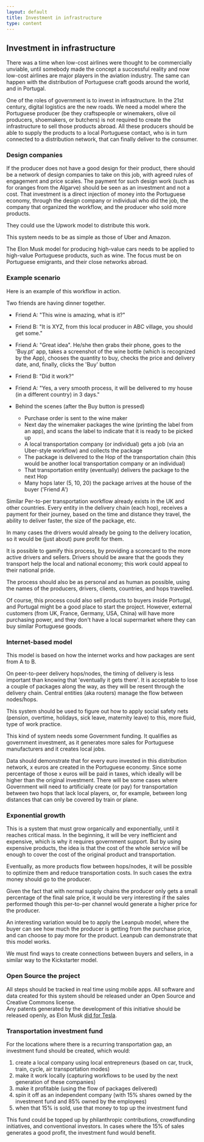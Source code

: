 ```yaml
---
layout: default
title: Investment in infrastructure
type: content
---
```


## Investment in infrastructure

There was a time when low-cost airlines were thought to be commercially unviable, until somebody made the concept a successful reality and now low-cost airlines are major players in the aviation industry. The same can happen with the distribution of Portuguese craft goods around the world, and in Portugal. 

One of the roles of government is to invest in infrastructure. In the 21st century, digital logistics are the new roads.
We need a model where the Portuguese producer (be they craftspeople or winemakers, olive oil producers, shoemakers, or butchers) is not required to create the infrastructure to sell those products abroad.
All these producers should be able to supply the products to a local Portuguese contact, who is in turn connected to a distribution network, that can finally deliver to the consumer.

### Design companies

If the producer does not have a good design for their product, there should be a network of design companies to take on this job, with agreed rules of engagement and price scales. The payment for such design work (such as for oranges from the Algarve) should be seen as an investment and not a cost. That investment is a direct injection of money into the Portuguese economy, through the design company or individual who did the job, the company that organized the workflow, and the producer who sold more products.

They could use the Upwork model to distribute this work.

This system needs to be as simple as those of Uber and Amazon.   

The Elon Musk model for producing high-value cars needs to be applied to high-value Portuguese products, such as wine.
The focus must be on Portuguese emigrants, and their close networks abroad.

### Example scenario

Here is an example of this workflow in action.

Two friends are having dinner together.

  * Friend A: "This wine is amazing, what is it?"
  * Friend B: "It is XYZ, from this local producer in ABC village, you should get some."
  * Friend A: "Great idea". He/she then grabs their phone, goes to the 'Buy.pt' app, takes a screenshot of the wine bottle (which is recognized by the App), chooses the quantity to buy, checks the price and delivery date, and, finally, clicks the 'Buy' button
  * Friend B: "Did it work?"
  * Friend A: "Yes, a very smooth process, it will be delivered to my house (in a different country) in 3 days."

  * Behind the scenes (after the Buy button is pressed)
    * Purchase order is sent to the wine maker
    * Next day the winemaker packages the wine (printing the label from an app), and scans the label to indicate that it is ready to be picked up
    * A local transportation company (or individual) gets a job (via an Uber-style workflow) and collects the package
    * The package is delivered to the Hop of the transportation chain (this would be another local transportation company or an individual)
    * That transportation entity (eventually) delivers the package to the next Hop
    * Many hops later (5, 10, 20) the package arrives at the house of the buyer ('Friend A')

Similar Per-to-per transportation workflow already exists in the UK and other countries.
Every entity in the delivery chain (each hop), receives a payment for their journey, based on the time and distance they travel, the ability to deliver faster, the size of the package, etc.

In many cases the drivers would already be going to the delivery location, so it would be (just about) pure profit for them.

It is possible to gamify this process, by providing a scorecard to the more active drivers and sellers. Drivers should be aware that the goods they transport help the local and national economy; this work could appeal to their national pride.  

The process should also be as personal and as human as possible, using the names of the producers, drivers, clients, countries, and hops travelled.  

Of course, this process could also sell products to buyers inside Portugal, and Portugal might be a good place to start the project. However, external customers (from UK, France, Germany, USA, China) will have more purchasing power, and they don't have a local supermarket where they can buy similar Portuguese goods.

### Internet-based model

This model is based on how the internet works and how packages are sent from A to B.

On peer-to-peer delivery hops/nodes, the timing of delivery is less important than knowing that 'eventually it gets there'.
It is acceptable to lose a couple of packages along the way, as they will be resent through the delivery chain.
Central entities (aka routers) manage the flow between nodes/hops.

This system should be used to figure out how to apply social safety nets (pension, overtime, holidays, sick leave, maternity leave) to this, more fluid, type of work practice.

This kind of system needs some Government funding. It qualifies as government investment, as it generates more sales for Portuguese manufacturers and it creates local jobs.

Data should demonstrate that for every euro invested in this distribution network, x euros are created in the Portuguese economy. Since some percentage of those x euros will be paid in taxes, which ideally will be higher than the original investment.
There will be some cases where Government will need to artificially create (or pay) for transportation between two hops that lack local players, or, for example, between long distances that can only be covered by train or plane.


### Exponential growth

This is a system that must grow organically and exponentially, until it reaches critical mass.
In the beginning, it will be very inefficient and expensive, which is why it requires government support. But by using expensive products, the idea is that the cost of the whole service will be enough to cover the cost of the original product and transportation.

Eventually, as more products flow between hops/nodes, it will be possible to optimize them and reduce transportation costs. In such cases the extra money should go to the producer.

Given the fact that with normal supply chains the producer only gets a small percentage of the final sale price, it would be very interesting if the sales performed though this per-to-per channel would generate a higher price for the producer.

An interesting variation would be to apply the Leanpub model, where the buyer can see how much the producer is getting from the purchase price, and can choose to pay more for the product. Leanpub can demonstrate that this model works.

We must find ways to create connections between buyers and sellers, in a similar way to the Kickstarter model.

### Open Source the project

All steps should be tracked in real time using mobile apps. All software and data created for this system should be released under an Open Source and Creative Commons license.         
Any patents generated by the development of this initiative should be released openly, as Elon Musk [did for Tesla](https://www.tesla.com/blog/all-our-patent-are-belong-you).

### Transportation investment fund

For the locations where there is a recurring transportation gap, an investment fund should be created, which would:

1. create a local company using local entrepreneurs (based on car, truck, train, cycle, air transportation modes)
2. make it work locally (capturing workflows to be used by the next generation of these companies)
3. make it profitable (using the flow of packages delivered)
4. spin it off as an independent company (with 15% shares owned by the investment fund and 85% owned by the employees)
5. when that 15% is sold, use that money to top up the investment fund

This fund could be topped up by philanthropic contributions, crowdfunding initiatives, and conventional investors. In cases where the 15% of sales generates a good profit, the investment fund would benefit.

